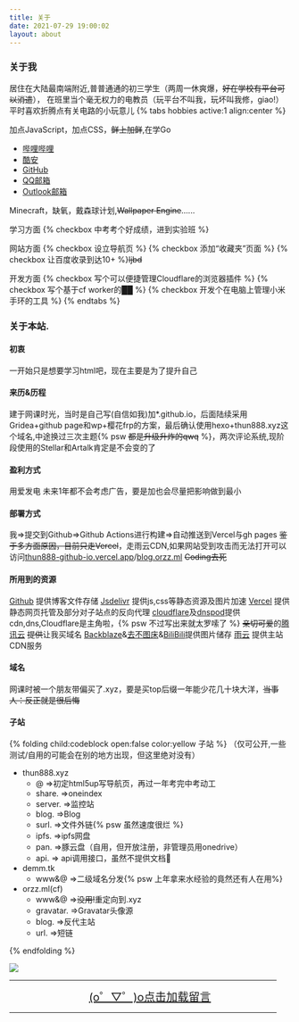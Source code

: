 ```yaml
---
title: 关于
date: 2021-07-29 19:00:02
layout: about
---
```


### 关于我

居住在大陆最南端附近,普普通通的初三学生（两周一休爽爆，~~好在学校有平台可以消遣~~），
在班里当个毫无权力的电教员（玩平台不叫我，玩坏叫我修，giao!）
平时喜欢折腾点有关电路的小玩意儿
{% tabs hobbies active:1 align:center %}

<!-- tab 技能 -->

加点JavaScript，加点CSS，~~鲜上加鲜~~,在学Go

<!-- tab 联系方式 -->

- [哔哩哔哩](https://space.bilibili.com/451090261)
- [酷安](https://www.coolapk.com/u/2399850)
- [GitHub](https://www.github.com/thun888)
- [QQ邮箱](mailto:thun888@qq.com)
- [Outlook邮箱](mailto:thun888@thun888.xyz)

<!-- tab 游戏 -->

Minecraft，缺氧，戴森球计划,~~Wallpaper Engine~~......

<!-- tab Todo -->

学习方面
{% checkbox 中考考个好成绩，进到实验班 %}

网站方面
{% checkbox 设立导航页 %}
{% checkbox 添加“收藏夹”页面 %}
{% checkbox 让百度收录到达10+ %}<del>ljbd</del>

开发方面
{% checkbox 写个可以便捷管理Cloudflare的浏览器插件 %}
{% checkbox 写个基于cf worker的██ %}
{% checkbox 开发个在电脑上管理小米手环的工具 %}
{% endtabs %}

### 关于本站.

#### 初衷

一开始只是想要学习html吧，现在主要是为了提升自己

#### 来历&历程

   建于网课时光，当时是自己写(自信如我)加*.github.io，后面陆续采用Gridea+github page和wp+樱花frp的方案，最后确认使用hexo+thun888.xyz这个域名,中途换过三次主题{% psw <del>都是升级升炸的qwq</del> %}，两次评论系统,现阶段使用的Stellar和Artalk肯定是不会变的了

#### 盈利方式

用爱发电
未来1年都不会考虑广告，要是加也会尽量把影响做到最小

#### 部署方式

我=>提交到Github=>Github Actions进行构建=>自动推送到Vercel与gh pages
~~鉴于多方面原因，目前只走Vercel~~，走雨云CDN,如果网站受到攻击而无法打开可以访问[thun888-github-io.vercel.app](https://thun888-github-io.vercel.app/)/[blog.orzz.ml](https://blog.orzz.ml/)
~~Coding去死~~
#### 所用到的资源

[Github](https://github.com/) 提供博客文件存储
[Jsdelivr](https://www.jsdelivr.com/) 提供js,css等静态资源及图片加速
[Vercel](https://vercel.com/) 提供静态网页托管及部分对子站点的反向代理
[cloudflare](https://www.cloudflare.com/)及[dnspod](https://dnspod.cn/)提供cdn,dns,Cloudflare是主角啦，{% psw 不过写出来就太罗嗦了 %}</span>
~~亲切可爱~~的[腾讯云]()  ~~提供~~让我买域名
[Backblaze](https://www.backblaze.com/)&[去不图床](https://7bu.top/)&[BiliBili](https://www.bilibili.com/)提供图片储存
[雨云](http://redirect.rainyun.cn/?ref=15366) 提供主站CDN服务

#### 域名

网课时被一个朋友带偏买了.xyz，要是买top后缀一年能少花几十块大洋，~~当事人：反正就是很后悔~~

#### 子站

{% folding child:codeblock open:false color:yellow 子站 %}
（仅可公开,一些测试/自用的可能会在别的地方出现，但这里绝对没有）

- thun888.xyz
  - @ =>初定html5up写导航页，再过一年考完中考动工
  - share. =>oneindex
  - server. =>监控站
  - blog. =>Blog
  - surl. =>文件外链{% psw 虽然速度很烂 %}
  - ipfs. =>ipfs网盘
  - pan. =>豚云盘（自用，但开放注册，非管理员用onedrive）
  - api. => api调用接口，虽然不提供文档🧨
- demm.tk
  - www&@ =>二级域名分发{% psw 上年拿来水经验的竟然还有人在用%}
- orzz.ml(cf)
  - www&@ =>~~没用!~~重定向到.xyz
  - gravatar. =>Gravatar头像源
  - blog. =>反代主站
  - url. =>短链

 {% endfolding %}

  ![](https://asstes.thun888.xyz/file/pic-bed/2021/07/5b73a4a33f9bb3df5e1236b4021492fe.gif)

<script src="https://cdn.jsdelivr.net/gh/thun888/tuku@master/js/Artalk.min.js"></script><link rel="stylesheet" type="text/css" href="https://cdn.jsdelivr.net/gh/ArtalkJS/Artalk@master/dist/Artalk.css">
<HR width="95%" color=#987cb9 SIZE=3>
<a id="artalkup" href="javascript:load();" style="text-align: center;display:block;background-color:var(--link-hover-bg-color);font-size:20px">(o゜▽゜)o点击加载留言</a><span id="fileup" style="text-align: center;display:block;"></span>
<HR width="95%" color=#987cb9 SIZE=3>
    <div id="ArtalkComments"></div>
<script>
function load() {
	var script = document.createElement("script");
	script.type = "text/javascript";
	script.src = '/js/artalkconfig.js';
	document.body.appendChild(script)
}
</script>

